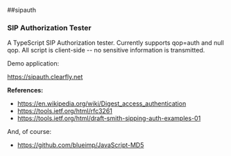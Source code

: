 ##sipauth

### SIP Authorization Tester

A TypeScript SIP Authorization tester. Currently supports qop=auth and null qop. All script is client-side -- no sensitive information is transmitted.

Demo application:

https://sipauth.clearfly.net

**References:**

- https://en.wikipedia.org/wiki/Digest_access_authentication
- https://tools.ietf.org/html/rfc3261
- https://tools.ietf.org/html/draft-smith-sipping-auth-examples-01

And, of course:

- https://github.com/blueimp/JavaScript-MD5
